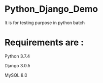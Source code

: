 # Python_Django_Demo
It is for testing purpose in python batch

Requirements are :
===============
Python 3.7.4

Django 3.0.5

MySQL  8.0 

